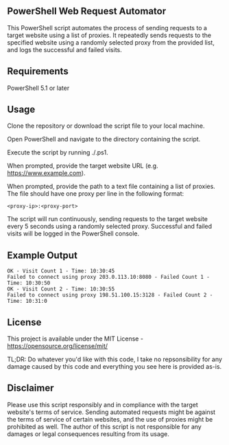 ## PowerShell Web Request Automator

This PowerShell script automates the process of sending requests to a target website using a list of proxies. It repeatedly sends requests to the specified website using a randomly selected proxy from the provided list, and logs the successful and failed visits.

## Requirements

PowerShell 5.1 or later

## Usage

Clone the repository or download the script file to your local machine.

Open PowerShell and navigate to the directory containing the script.

Execute the script by running ./<script-name>.ps1.

When prompted, provide the target website URL (e.g. https://www.example.com).

When prompted, provide the path to a text file containing a list of proxies. The file should have one proxy per line in the following format:
  
    <proxy-ip>:<proxy-port>
      
The script will run continuously, sending requests to the target website every 5 seconds using a randomly selected proxy. Successful and failed visits will be logged in the PowerShell console.
      
## Example Output
      
    OK - Visit Count 1 - Time: 10:30:45
    Failed to connect using proxy 203.0.113.10:8080 - Failed Count 1 - Time: 10:30:50
    OK - Visit Count 2 - Time: 10:30:55
    Failed to connect using proxy 198.51.100.15:3128 - Failed Count 2 - Time: 10:31:0
      
## License

This project is available under the MIT License - https://opensource.org/license/mit/
      
TL;DR: Do whatever you'd like with this code, I take no repsonsibility for any damage caused by this code and everything you see here is provided as-is.
      
## Disclaimer

Please use this script responsibly and in compliance with the target website's terms of service. Sending automated requests might be against the terms of service of certain websites, and the use of proxies might be prohibited as well. The author of this script is not responsible for any damages or legal consequences resulting from its usage.
